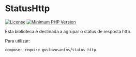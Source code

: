 # StatusHttp

[![License](https://img.shields.io/badge/license-MIT-green)](https://github.com/GustavoSantosBr/)
[![Minimum PHP Version](https://img.shields.io/badge/php-%5E7.3.6-blue)](https://php.net/)

Esta biblioteca é destinada a agrupar o status de resposta http. 

Para utilizar:
```bash
composer require gustavosantos/status-http
```